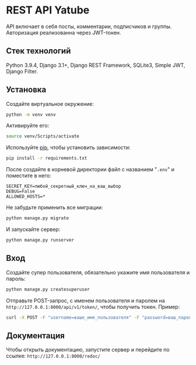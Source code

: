 # REST API Yatube
API включает в себя посты, комментарии, подписчиков и группы. Авторизация реализованна через JWT-токен.

## Стек технологий
Python 3.9.4, Django 3.1+, Django REST Framework, SQLite3, Simple JWT, Django Filter.

## Установка
Создайте виртуальное окружение:
```bash
python -m venv venv
```
Активируйте его:
```bash
source venv/Scripts/activate
```
Используйте [pip](https://pip.pypa.io/en/stable/), чтобы установить зависимости:
```bash
pip install -r requirements.txt
```
После создайте в корневой директории файл с названием "```.env```" и поместите в него:
```
SECRET_KEY=любой_секретный_ключ_на_ваш_выбор
DEBUG=False
ALLOWED_HOSTS=*
```
Не забудьте применить все миграции:
```bash
python manage.py migrate
```
И запускайте сервер:
```bash
python manage.py runserver
```

## Вход
Создайте супер пользователя, обязательно укажите имя пользователя и пароль:
```bash
python manage.py createsuperuser
```

Отправьте POST-запрос, с именем пользователя и паролем на ```http://127.0.0.1:8000/api/v1/token/```, чтобы получить токен. Пример:
```bash
curl -X POST -F "username=ваше_имя_пользователя" -F "password=ваш_пароль" http://127.0.0.1:8000/api/v1/token/
```

## Документация
Чтобы открыть документацию, запустите сервер и перейдите по ссылке:
```http://127.0.0.1:8000/redoc/```
